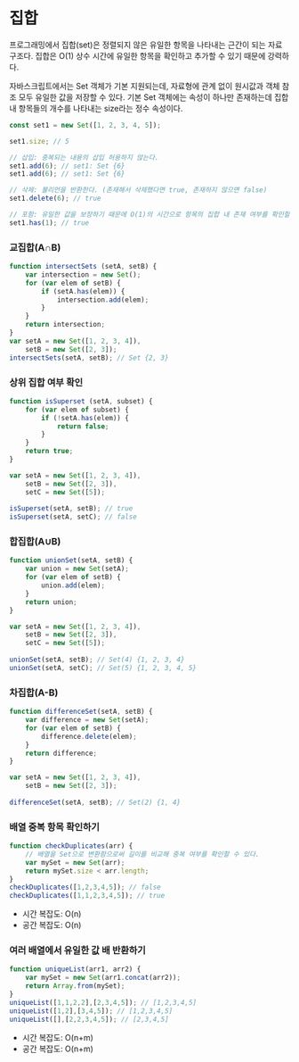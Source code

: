 # 집합

프로그래밍에서 집합\(set\)은 정렬되지 않은 유일한 항목을 나타내는 근간이 되는 자료 구조다. 집합은 O\(1\) 상수 시간에 유일한 항목을 확인하고 추가할 수 있기 때문에 강력하다.

자바스크립트에서는 Set 객체가 기본 지원되는데, 자료형에 관계 없이 원시값과 객체 참조 모두 유일한 값을 저장할 수 있다. 기본 Set 객체에는 속성이 하나만 존재하는데 집합 내 항목들의 개수를 나타내는 size라는 정수 속성이다.

```javascript
const set1 = new Set([1, 2, 3, 4, 5]);

set1.size; // 5

// 삽입: 중복되는 내용의 삽입 허용하지 않는다.
set1.add(6); // set1: Set {6}
set1.add(6); // set1: Set {6}

// 삭제: 불리언을 반환한다. (존재해서 삭제했다면 true, 존재하지 않으면 false)
set1.delete(6); // true

// 포함: 유일한 값을 보장하기 때문에 O(1)의 시간으로 항목의 집합 내 존재 여부를 확인할 수 있다.
set1.has(1); // true
```

### 교집합\(A∩B\)

```javascript
function intersectSets (setA, setB) {
    var intersection = new Set();
    for (var elem of setB) {
        if (setA.has(elem)) {
            intersection.add(elem);
        }
    }
    return intersection;
}
var setA = new Set([1, 2, 3, 4]),
    setB = new Set([2, 3]);
intersectSets(setA, setB); // Set {2, 3}
```

### 상위 집합 여부 확인

```javascript
function isSuperset (setA, subset) {
    for (var elem of subset) {
        if (!setA.has(elem)) {
            return false;
        }
    }
    return true;
}

var setA = new Set([1, 2, 3, 4]),
    setB = new Set([2, 3]),
    setC = new Set([5]);
    
isSuperset(setA, setB); // true
isSuperset(setA, setC); // false
```

### 합집합\(A∪B\)

```javascript
function unionSet(setA, setB) {
    var union = new Set(setA);
    for (var elem of setB) {
        union.add(elem);
    }
    return union;
}

var setA = new Set([1, 2, 3, 4]),
    setB = new Set([2, 3]),
    setC = new Set([5]);
    
unionSet(setA, setB); // Set(4) {1, 2, 3, 4}
unionSet(setA, setC); // Set(5) {1, 2, 3, 4, 5}
```

### 차집합\(A-B\)

```javascript
function differenceSet(setA, setB) {
    var difference = new Set(setA);
    for (var elem of setB) {
        difference.delete(elem);
    }
    return difference;
}

var setA = new Set([1, 2, 3, 4]),
    setB = new Set([2, 3]);
    
differenceSet(setA, setB); // Set(2) {1, 4}
```

### 배열 중복 항목 확인하기

```javascript
function checkDuplicates(arr) {
    // 배열을 Set으로 변환함으로써 길이를 비교해 중복 여부를 확인할 수 있다.
    var mySet = new Set(arr);
    return mySet.size < arr.length;
}
checkDuplicates([1,2,3,4,5]); // false
checkDuplicates([1,1,2,3,4,5]); // true
```

* 시간 복잡도: O\(n\)
* 공간 복잡도: O\(n\)

### 여러 배열에서 유일한 값 배 반환하기

```javascript
function uniqueList(arr1, arr2) {
    var mySet = new Set(arr1.concat(arr2));
    return Array.from(mySet);
}
uniqueList([1,1,2,2],[2,3,4,5]); // [1,2,3,4,5]
uniqueList([1,2],[3,4,5]); // [1,2,3,4,5]
uniqueList([],[2,2,3,4,5]); // [2,3,4,5]
```

* 시간 복잡도: O\(n+m\)
* 공간 복잡도: O\(n+m\)


